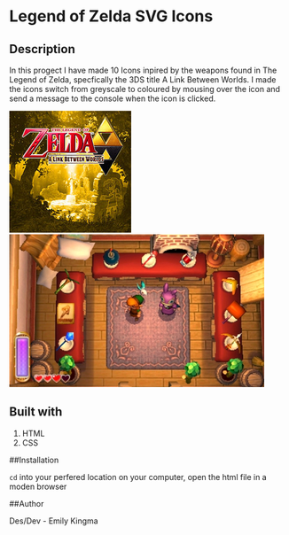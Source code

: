 # Legend of Zelda SVG Icons

## Description

In this progect I have made 10 Icons inpired by the weapons found in The Legend of Zelda, specfically the 3DS title A Link Between Worlds. I made the icons switch from greyscale to coloured by mousing over the icon and send a message to the console when the icon is clicked.

<img src="images/link.jpg" alt="link">
<img src="images/weapons.jpeg" alt="weapons">

## Built with

1. HTML
2. CSS

##Installation

`cd` into your perfered location on your computer, open the html file in a moden browser

##Author

Des/Dev - Emily Kingma
